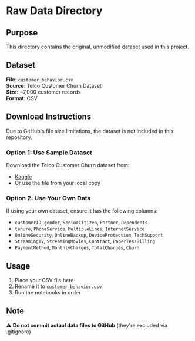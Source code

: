 # Raw Data Directory

## Purpose
This directory contains the original, unmodified dataset used in this project.

## Dataset
**File**: `customer_behavior.csv`  
**Source**: Telco Customer Churn Dataset  
**Size**: ~7,000 customer records  
**Format**: CSV

## Download Instructions

Due to GitHub's file size limitations, the dataset is not included in this repository.

### Option 1: Use Sample Dataset
Download the Telco Customer Churn dataset from:
- [Kaggle](https://www.kaggle.com/datasets/blastchar/telco-customer-churn)
- Or use the file from your local copy

### Option 2: Use Your Own Data
If using your own dataset, ensure it has the following columns:
- `customerID`, `gender`, `SeniorCitizen`, `Partner`, `Dependents`
- `tenure`, `PhoneService`, `MultipleLines`, `InternetService`
- `OnlineSecurity`, `OnlineBackup`, `DeviceProtection`, `TechSupport`
- `StreamingTV`, `StreamingMovies`, `Contract`, `PaperlessBilling`
- `PaymentMethod`, `MonthlyCharges`, `TotalCharges`, `Churn`

## Usage

1. Place your CSV file here
2. Rename it to `customer_behavior.csv`
3. Run the notebooks in order

## Note
⚠️ **Do not commit actual data files to GitHub** (they're excluded via .gitignore)
